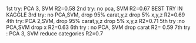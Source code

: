 1st try: PCA 3, SVM  R2=0.58
2nd try: no pca, SVM R2=0.67 BEST TRY IN KAGGLE
3rd try: no PCA,SVM, drop 95% carat,y,z drop 5% x,y,z R2=0.69
4th try: PCA 2,SVM, drop 95% carat,y,z drop 5% x,y,z R2=0.71
5th try :no PCA,SVM drop x R2=0.63
6th try : no PCA, SVM drop carat R2= 0.59
7th try : PCA 3, SVM reduce categories R2=0.7